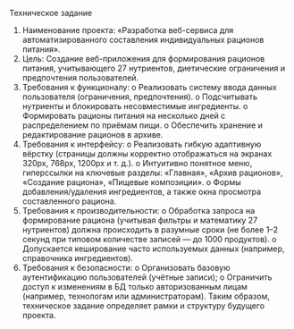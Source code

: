 Техническое задание
1.	Наименование проекта: 
«Разработка веб-сервиса для автоматизированного составления индивидуальных рационов питания».
2.	Цель: 
Создание веб-приложения для формирования рационов питания, учитывающего 27 нутриентов,
 диетические ограничения и предпочтения пользователей.
3.	Требования к функционалу:
o	Реализовать систему ввода данных пользователя (ограничения, предпочтения).
o	Подсчитывать нутриенты и блокировать несовместимые ингредиенты.
o	Формировать рационы питания на несколько дней с распределением по приёмам пищи.
o	Обеспечить хранение и редактирование рационов в архиве.
4.	Требования к интерфейсу:
o	Реализовать гибкую адаптивную вёрстку (страницы должны корректно отображаться на экранах 320px,
 768px, 1200px и т. д.).
o	Интуитивно понятное меню, гиперссылки на ключевые разделы: «Главная», «Архив рационов», 
«Создание рациона», «Пищевые композиции».
o	Формы добавления/удаления ингредиентов, а также окна просмотра составленного рациона.
5.	Требования к производительности:
o	Обработка запроса на формирование рациона (учитывая фильтры и математику 27 нутриентов) 
должна происходить в разумные сроки (не более 1–2 секунд при типовом количестве записей — до 1000 продуктов).
o	Допускается кеширование часто используемых данных (например, справочника ингредиентов).
6.	Требования к безопасности:
o	Организовать базовую аутентификацию пользователей (учётные записи);
o	Ограничить доступ к изменениям в БД только авторизованным лицам (например, 
технологам или администраторам).
Таким образом, техническое задание определяет рамки и структуру будущего проекта.
